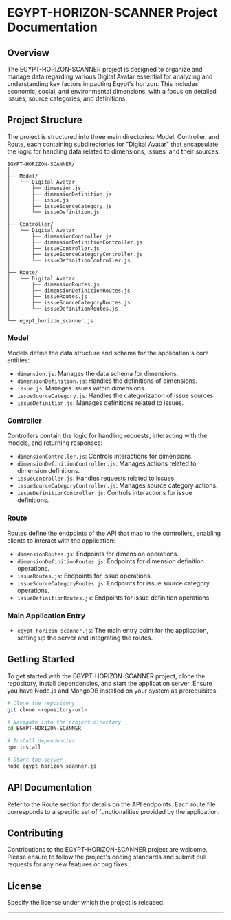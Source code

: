 
# EGYPT-HORIZON-SCANNER Project Documentation

## Overview

The EGYPT-HORIZON-SCANNER project is designed to organize and manage data regarding various Digital Avatar essential for analyzing and understanding key factors impacting Egypt's horizon. This includes economic, social, and environmental dimensions, with a focus on detailed issues, source categories, and definitions.

## Project Structure

The project is structured into three main directories: Model, Controller, and Route, each containing subdirectories for "Digital Avatar" that encapsulate the logic for handling data related to dimensions, issues, and their sources.

```
EGYPT-HORIZON-SCANNER/
│
├── Model/
│   └── Digital Avatar
│       ├── dimension.js
│       ├── dimensionDefinition.js
│       ├── issue.js
│       ├── issueSourceCategory.js
│       └── issueDefinition.js
│
├── Controller/
│   └── Digital Avatar
│       ├── dimensionController.js
│       ├── dimensionDefinitionController.js
│       ├── issueController.js
│       ├── issueSourceCategoryController.js
│       └── issueDefinitionController.js
│
├── Route/
│   └── Digital Avatar
│       ├── dimensionRoutes.js
│       ├── dimensionDefinitionRoutes.js
│       ├── issueRoutes.js
│       ├── issueSourceCategoryRoutes.js
│       └── issueDefinitionRoutes.js
│
└── egypt_horizon_scanner.js
```

### Model

Models define the data structure and schema for the application's core entities:

- `dimension.js`: Manages the data schema for dimensions.
- `dimensionDefinition.js`: Handles the definitions of dimensions.
- `issue.js`: Manages issues within dimensions.
- `issueSourceCategory.js`: Handles the categorization of issue sources.
- `issueDefinition.js`: Manages definitions related to issues.

### Controller

Controllers contain the logic for handling requests, interacting with the models, and returning responses:

- `dimensionController.js`: Controls interactions for dimensions.
- `dimensionDefinitionController.js`: Manages actions related to dimension definitions.
- `issueController.js`: Handles requests related to issues.
- `issueSourceCategoryController.js`: Manages source category actions.
- `issueDefinitionController.js`: Controls interactions for issue definitions.

### Route

Routes define the endpoints of the API that map to the controllers, enabling clients to interact with the application:

- `dimensionRoutes.js`: Endpoints for dimension operations.
- `dimensionDefinitionRoutes.js`: Endpoints for dimension definition operations.
- `issueRoutes.js`: Endpoints for issue operations.
- `issueSourceCategoryRoutes.js`: Endpoints for issue source category operations.
- `issueDefinitionRoutes.js`: Endpoints for issue definition operations.

### Main Application Entry

- `egypt_horizon_scanner.js`: The main entry point for the application, setting up the server and integrating the routes.

## Getting Started

To get started with the EGYPT-HORIZON-SCANNER project, clone the repository, install dependencies, and start the application server. Ensure you have Node.js and MongoDB installed on your system as prerequisites.

```bash
# Clone the repository
git clone <repository-url>

# Navigate into the project directory
cd EGYPT-HORIZON-SCANNER

# Install dependencies
npm install

# Start the server
node egypt_horizon_scanner.js
```

## API Documentation

Refer to the Route section for details on the API endpoints. Each route file corresponds to a specific set of functionalities provided by the application.

## Contributing

Contributions to the EGYPT-HORIZON-SCANNER project are welcome. Please ensure to follow the project's coding standards and submit pull requests for any new features or bug fixes.

## License

Specify the license under which the project is released.

---


